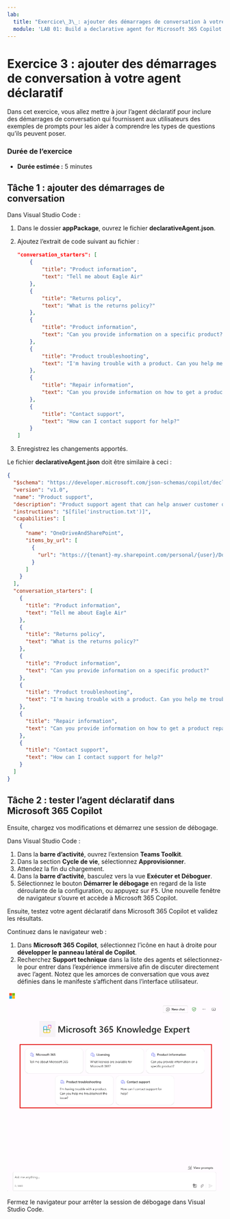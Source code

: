 ```yaml
---
lab:
  title: "Exercice\_3\_: ajouter des démarrages de conversation à votre agent déclaratif"
  module: 'LAB 01: Build a declarative agent for Microsoft 365 Copilot using Visual Studio Code'
---
```


# Exercice 3 : ajouter des démarrages de conversation à votre agent déclaratif

Dans cet exercice, vous allez mettre à jour l’agent déclaratif pour inclure des démarrages de conversation qui fournissent aux utilisateurs des exemples de prompts pour les aider à comprendre les types de questions qu’ils peuvent poser.

### Durée de l’exercice

- **Durée estimée :** 5 minutes

## Tâche 1 : ajouter des démarrages de conversation

Dans Visual Studio Code :

1. Dans le dossier **appPackage**, ouvrez le fichier **declarativeAgent.json**.
1. Ajoutez l’extrait de code suivant au fichier :

   ```json
   "conversation_starters": [
       {
           "title": "Product information",
           "text": "Tell me about Eagle Air"
       },
       {
           "title": "Returns policy",
           "text": "What is the returns policy?"
       },
       {
           "title": "Product information",
           "text": "Can you provide information on a specific product?"
       },
       {
           "title": "Product troubleshooting",
           "text": "I'm having trouble with a product. Can you help me troubleshoot the issue?"
       },
       {
           "title": "Repair information",
           "text": "Can you provide information on how to get a product repaired?"
       },
       {
           "title": "Contact support",
           "text": "How can I contact support for help?"
       }
   ]
   ```

1. Enregistrez les changements apportés.

Le fichier **declarativeAgent.json** doit être similaire à ceci :

```json
{
  "$schema": "https://developer.microsoft.com/json-schemas/copilot/declarative-agent/v1.0/schema.json",
  "version": "v1.0",
  "name": "Product support",
  "description": "Product support agent that can help answer customer queries about Contoso Electronics products",
  "instructions": "$[file('instruction.txt')]",
  "capabilities": [
    {
      "name": "OneDriveAndSharePoint",
      "items_by_url": [
        {
          "url": "https://{tenant}-my.sharepoint.com/personal/{user}/Documents/Products"
        }
      ]
    }
  ],
  "conversation_starters": [
    {
      "title": "Product information",
      "text": "Tell me about Eagle Air"
    },
    {
      "title": "Returns policy",
      "text": "What is the returns policy?"
    },
    {
      "title": "Product information",
      "text": "Can you provide information on a specific product?"
    },
    {
      "title": "Product troubleshooting",
      "text": "I'm having trouble with a product. Can you help me troubleshoot the issue?"
    },
    {
      "title": "Repair information",
      "text": "Can you provide information on how to get a product repaired?"
    },
    {
      "title": "Contact support",
      "text": "How can I contact support for help?"
    }
  ]
}
```

## Tâche 2 : tester l’agent déclaratif dans Microsoft 365 Copilot

Ensuite, chargez vos modifications et démarrez une session de débogage.

Dans Visual Studio Code :

1. Dans la **barre d’activité**, ouvrez l’extension **Teams Toolkit**.
1. Dans la section **Cycle de vie**, sélectionnez **Approvisionner**.
1. Attendez la fin du chargement.
1. Dans la **barre d’activité**, basculez vers la vue **Exécuter et Déboguer**.
1. Sélectionnez le bouton **Démarrer le débogage** en regard de la liste déroulante de la configuration, ou appuyez sur <kbd>F5</kbd>. Une nouvelle fenêtre de navigateur s’ouvre et accède à Microsoft 365 Copilot.

Ensuite, testez votre agent déclaratif dans Microsoft 365 Copilot et validez les résultats.

Continuez dans le navigateur web :

1. Dans **Microsoft 365 Copilot**, sélectionnez l’icône en haut à droite pour **développer le panneau latéral de Copilot**.
1. Recherchez **Support technique** dans la liste des agents et sélectionnez-le pour entrer dans l’expérience immersive afin de discuter directement avec l’agent. Notez que les amorces de conversation que vous avez définies dans le manifeste s’affichent dans l’interface utilisateur.

![Capture d’écran de l’agent déclaratif de support technique dans l’expérience immersive avec des amorces de conversation personnalisées dans Microsoft Edge.](../media/LAB_01/test-conversation-starters.png)

Fermez le navigateur pour arrêter la session de débogage dans Visual Studio Code.
